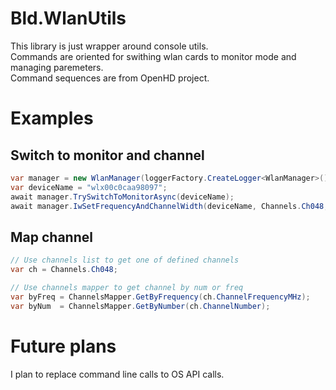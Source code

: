 # Bld.WlanUtils
This library is just wrapper around console utils.  
Commands are oriented for swithing wlan cards to monitor mode and managing paremeters.  
Command sequences are from OpenHD project.

# Examples

## Switch to monitor and channel
```csharp
var manager = new WlanManager(loggerFactory.CreateLogger<WlanManager>());
var deviceName = "wlx00c0caa98097";
await manager.TrySwitchToMonitorAsync(deviceName);
await manager.IwSetFrequencyAndChannelWidth(deviceName, Channels.Ch048, ChannelWidth._20MHz);
```

## Map channel
```csharp
// Use channels list to get one of defined channels
var ch = Channels.Ch048;

// Use channels mapper to get channel by num or freq
var byFreq = ChannelsMapper.GetByFrequency(ch.ChannelFrequencyMHz);
var byNum  = ChannelsMapper.GetByNumber(ch.ChannelNumber);
```

# Future plans
I plan to replace command line calls to OS API calls.